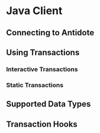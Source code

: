 # Java Client

## Connecting to Antidote

## Using Transactions

### Interactive Transactions

### Static Transactions

## Supported Data Types

## Transaction Hooks

